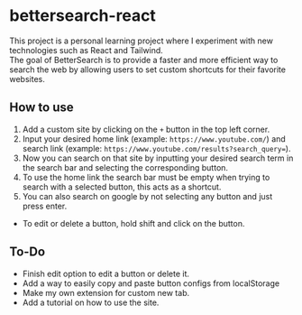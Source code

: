 # bettersearch-react

This project is a personal learning project where I experiment with new technologies such as React and Tailwind. <br/>
The goal of BetterSearch is to provide a faster and more efficient way to search the web by allowing users to set custom shortcuts for their favorite websites.

## How to use

1. Add a custom site by clicking on the `+` button in the top left corner. 
2. Input your desired home link (example: `https://www.youtube.com/`) and search link (example: `https://www.youtube.com/results?search_query=`). 
3. Now you can search on that site by inputting your desired search term in the search bar and selecting the corresponding button.
4. To use the home link the search bar must be empty when trying to search with a selected button, this acts as a shortcut.
5. You can also search on google by not selecting any button and just press enter.
- To edit or delete a button, hold shift and click on the button.

## To-Do

- Finish edit option to edit a button or delete it.
- Add a way to easily copy and paste button configs from localStorage
- Make my own extension for custom new tab.
- Add a tutorial on how to use the site. 
